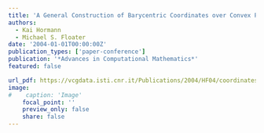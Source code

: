 ```yaml
---
title: 'A General Construction of Barycentric Coordinates over Convex Polygons'
authors:
  - Kai Hormann
  - Michael S. Floater
date: '2004-01-01T00:00:00Z'
publication_types: ['paper-conference']
publication: '*Advances in Computational Mathematics*'
featured: false

url_pdf: https://vcgdata.isti.cnr.it/Publications/2004/HF04/coordinates_aicm04.pdf
image:
#    caption: 'Image'
    focal_point: ''
    preview_only: false
    share: false
---
```

